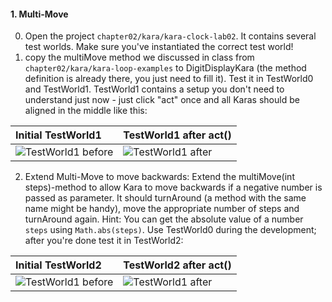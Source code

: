 

#### 1. Multi-Move

0. Open the project `chapter02/kara/kara-clock-lab02`. It contains several test worlds. Make sure you've instantiated the correct test world!
1. copy the multiMove method we discussed in class from `chapter02/kara/kara-loop-examples` to DigitDisplayKara (the method definition is already there, you just need to fill it). Test it in TestWorld0 and TestWorld1. TestWorld1 contains a setup you don't need to understand just now - just click "act" once and all Karas should be aligned in the middle like this:

| Initial TestWorld1                            | TestWorld1 after act()                      |
|:----------------------------------------------|:--------------------------------------------|
| ![TestWorld1 before](/karaclock/01_multi_move/testworld1-before.jpg) | ![TestWorld1 after](/karaclock/01_multi_move/testworld1-after.jpg) |


2. Extend Multi-Move to move backwards: Extend the multiMove(int steps)-method to allow Kara to move backwards if a negative number is passed as parameter. It should turnAround (a method with the same name might be handy), move the appropriate number of steps and turnAround again. Hint: You can get the absolute value of a number `steps` using `Math.abs(steps)`. Use TestWorld0 during the development; after
you're done test it in TestWorld2:

| Initial TestWorld2                            | TestWorld2 after act()                      |
|:----------------------------------------------|:--------------------------------------------|
| ![TestWorld1 before](/karaclock/01_multi_move/testworld2-before.jpg) | ![TestWorld1 after](/karaclock/01_multi_move/testworld2-after.jpg) |
